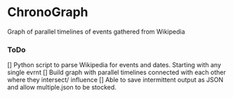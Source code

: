 # ChronoGraph
Graph of parallel timelines of events gathered from Wikipedia

### ToDo
 [] Python script to parse Wikipedia for events and dates. Starting with any single evrnt
 [] Build graph with parallel timelines connected with each other where they intersect/ influence
 [] Able to save intermittent output as JSON and allow multiple.json to be stocked. 
